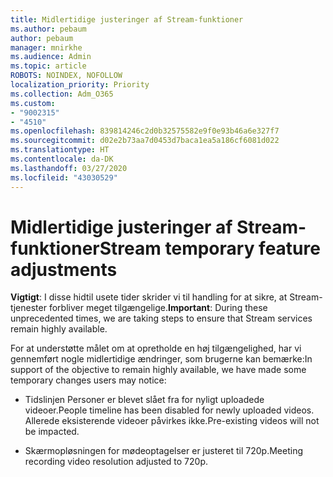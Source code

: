 ```yaml
---
title: Midlertidige justeringer af Stream-funktioner
ms.author: pebaum
author: pebaum
manager: mnirkhe
ms.audience: Admin
ms.topic: article
ROBOTS: NOINDEX, NOFOLLOW
localization_priority: Priority
ms.collection: Adm_O365
ms.custom:
- "9002315"
- "4510"
ms.openlocfilehash: 839814246c2d0b32575582e9f0e93b46a6e327f7
ms.sourcegitcommit: d02e2b73aa7d0453d7baca1ea5a186cf6081d022
ms.translationtype: HT
ms.contentlocale: da-DK
ms.lasthandoff: 03/27/2020
ms.locfileid: "43030529"
---
```

# <a name="stream-temporary-feature-adjustments"></a><span data-ttu-id="7e7ea-102">Midlertidige justeringer af Stream-funktioner</span><span class="sxs-lookup"><span data-stu-id="7e7ea-102">Stream temporary feature adjustments</span></span>

<span data-ttu-id="7e7ea-103">**Vigtigt**: I disse hidtil usete tider skrider vi til handling for at sikre, at Stream-tjenester forbliver meget tilgængelige.</span><span class="sxs-lookup"><span data-stu-id="7e7ea-103">**Important**: During these unprecedented times, we are taking steps to ensure that Stream services remain highly available.</span></span>

<span data-ttu-id="7e7ea-104">For at understøtte målet om at opretholde en høj tilgængelighed, har vi gennemført nogle midlertidige ændringer, som brugerne kan bemærke:</span><span class="sxs-lookup"><span data-stu-id="7e7ea-104">In support of the objective to remain highly available, we have made some temporary changes users may notice:</span></span> 

- <span data-ttu-id="7e7ea-105">Tidslinjen Personer er blevet slået fra for nyligt uploadede videoer.</span><span class="sxs-lookup"><span data-stu-id="7e7ea-105">People timeline has been disabled for newly uploaded videos.</span></span> <span data-ttu-id="7e7ea-106">Allerede eksisterende videoer påvirkes ikke.</span><span class="sxs-lookup"><span data-stu-id="7e7ea-106">Pre-existing videos will not be impacted.</span></span>

- <span data-ttu-id="7e7ea-107">Skærmopløsningen for mødeoptagelser er justeret til 720p.</span><span class="sxs-lookup"><span data-stu-id="7e7ea-107">Meeting recording video resolution adjusted to 720p.</span></span>
